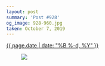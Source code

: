 ```yaml
---
layout: post
summary: 'Post #928'
og_image: 928-960.jpg
taken: October 7, 2019
---
```


<div class="post">
 <time>
  <a href="/928">
   {{ page.date | date: "%B %-d, %Y" }}
  </a>
 </time>
 <a href="/928">
  <figure data-taken="10/7/2019">
   <img sizes="(min-width: 700px) 50vw, calc(100vw - 2rem)" src="{{ site.assets_url }}/928-480.jpg" srcset="{{ site.assets_url }}/928-240.jpg 240w, {{ site.assets_url }}/928-480.jpg 480w, {{ site.assets_url }}/928-720.jpg 720w, {{ site.assets_url }}/928-960.jpg 960w"/>
  </figure>
 </a>
</div>
